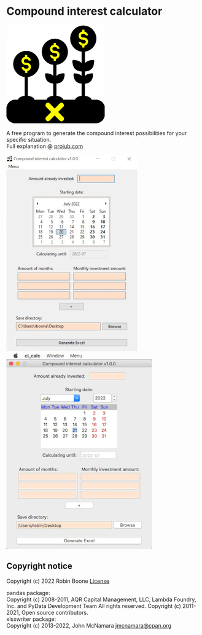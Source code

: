 # Compound interest calculator  
[![](media/cic_icon_256x256.png)](https://projub.com/compound_interest_calculator)  
  
A free program to generate the compound interest possibilities for your specific situation.  
Full explanation @ [projub.com](https://projub.com/compound_interest_calculator)  

[![](media/ci_calc_windows_h512.jpg)](https://github.com/Robinsane/compound_interest_calculator/releases/download/v1.0.0/ci_calc.exe)
[![](media/ci_calc_mac_h512.jpg)](https://github.com/Robinsane/compound_interest_calculator/releases/download/v1.0.0/ci_calc_mac.zip)  

## Copyright notice
Copyright (c) 2022 Robin Boone [License](LICENSE.md)

pandas package:  
Copyright (c) 2008-2011, AQR Capital Management, LLC, Lambda Foundry, Inc. and PyData Development Team
All rights reserved. Copyright (c) 2011-2021, Open source contributors.  
xlsxwriter package:  
Copyright (c) 2013-2022, John McNamara <jmcnamara@cpan.org>  